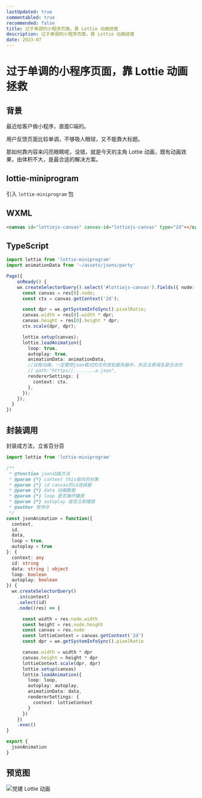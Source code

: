 ```yaml
---
lastUpdated: true
commentabled: true
recommended: false
title: 过于单调的小程序页面，靠 Lottie 动画拯救
description: 过于单调的小程序页面，靠 Lottie 动画拯救
date: 2023-07
---
```


# 过于单调的小程序页面，靠 Lottie 动画拯救 #

## 背景 ##

最近给客户做小程序，直面C端的。

用户反馈页面比较单调，不够吸人眼球，又不能靠大标题。

那如何靠内容来闪亮眼睛呢，没错，就是今天的主角 Lottie 动画，既有动画效果，由体积不大，是最合适的解决方案。

## lottie-miniprogram ##

引入 `lottie-miniprogram` 包

## WXML ##

```html
<canvas id="lottiejs-canvas" canvas-id="lottiejs-canvas" type="2d"></canvas>
```

## TypeScript ##

```ts
import lottie from 'lottie-miniprogram'
import animationData from '~/assets/jsons/party'

Page({
    onReady() {
    wx.createSelectorQuery().select('#lottiejs-canvas').fields({ node: true, size: true }).exec(res => {
      const canvas = res[0].node;
      const ctx = canvas.getContext('2d');

      const dpr = wx.getSystemInfoSync().pixelRatio;
      canvas.width = res[0].width * dpr;
      canvas.height = res[0].height * dpr;
      ctx.scale(dpr, dpr);

      lottie.setup(canvas);
      lottie.loadAnimation({
        loop: true,
        autoplay: true,
        animationData: animationData,
        //远程动画。一定要把json格式的文件放到服务器中，并且注意域名是合法的
        // path:"htttps//........a.json",
        rendererSettings: {
          context: ctx,
        },
      });
    });
  }
})
```

## 封装调用 ##

封装成方法，立省百分百

```ts
import lottie from 'lottie-miniprogram'

/**
 * @function json动画方法
 * @param {*} context this指向的对象
 * @param {*} id canvas的id选择器
 * @param {*} data 动画数据
 * @param {*} loop 是否循环播放
 * @param {*} autoplay 是否立即播放
 * @author 常伟华
 */
const jsonAnimation = function({
  context,
  id,
  data,
  loop = true,
  autoplay = true
}: {
  context: any
  id: string
  data: string | object
  loop: boolean
  autoplay: boolean
}) {
  wx.createSelectorQuery()
    .in(context)
    .select(id)
    .node((res) => {

      const width = res.node.width
      const height = res.node.height
      const canvas = res.node
      const lottieContext = canvas.getContext('2d')
      const dpr = wx.getSystemInfoSync().pixelRatio

      canvas.width = width * dpr
      canvas.height = height * dpr
      lottieContext.scale(dpr, dpr)
      lottie.setup(canvas)
      lottie.loadAnimation({
        loop: loop,
        autoplay: autoplay,
        animationData: data,
        rendererSettings: {
          context: lottieContext
        }
      })
    })
    .exec()
}

export {
  jsonAnimation
}
```

## 预览图 ##

![党建 Lottie 动画](/images/cmono-%E5%BE%AE%E4%BF%A1%E5%9B%BE%E7%89%87_20230719092233.jpg)
